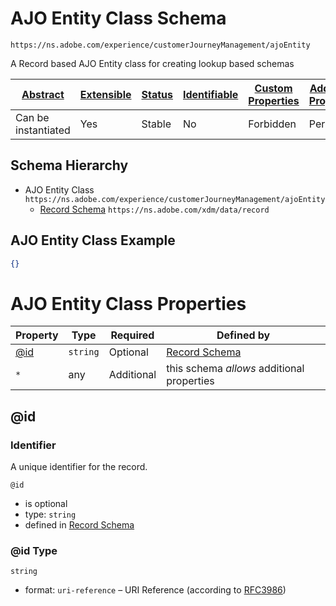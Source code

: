 
# AJO Entity Class Schema

```
https://ns.adobe.com/experience/customerJourneyManagement/ajoEntity
```

A Record based AJO Entity class for creating lookup based schemas

| [Abstract](../../../../abstract.md) | [Extensible](../../../../extensions.md) | [Status](../../../../status.md) | [Identifiable](../../../../id.md) | [Custom Properties](../../../../extensions.md) | [Additional Properties](../../../../extensions.md) | Defined In |
|-------------------------------------|-----------------------------------------|---------------------------------|-----------------------------------|------------------------------------------------|----------------------------------------------------|------------|
| Can be instantiated | Yes | Stable | No | Forbidden | Permitted | [adobe/experience/customerJourneyManagement/ajo-entity-class.schema.json](adobe/experience/customerJourneyManagement/ajo-entity-class.schema.json) |
## Schema Hierarchy

* AJO Entity Class `https://ns.adobe.com/experience/customerJourneyManagement/ajoEntity`
  * [Record Schema](../../../behaviors/record.schema.md) `https://ns.adobe.com/xdm/data/record`


## AJO Entity Class Example
```json
{}
```

# AJO Entity Class Properties

| Property | Type | Required | Defined by |
|----------|------|----------|------------|
| [@id](#id) | `string` | Optional | [Record Schema](../../../behaviors/record.schema.md#id) |
| `*` | any | Additional | this schema *allows* additional properties |

## @id
### Identifier

A unique identifier for the record.

`@id`
* is optional
* type: `string`
* defined in [Record Schema](../../../behaviors/record.schema.md#id)

### @id Type


`string`
* format: `uri-reference` – URI Reference (according to [RFC3986](https://tools.ietf.org/html/rfc3986))






